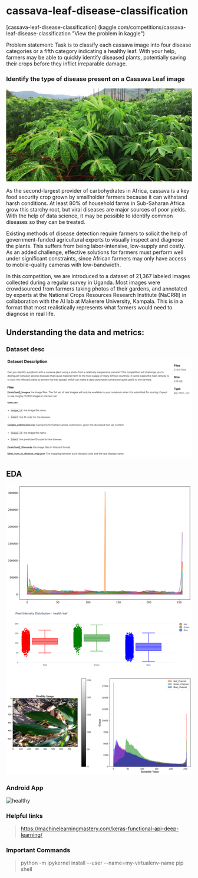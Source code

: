 # cassava-leaf-disease-classification 

[cassava-leaf-disease-classification] (kaggle.com/competitions/cassava-leaf-disease-classification "View the problem in kaggle")

Problem statement: Task is to classify each cassava image into four disease categories or a fifth category indicating a healthy leaf. With your help, farmers may be able to quickly identify diseased plants, potentially saving their crops before they inflict irreparable damage.

### Identify the type of disease present on a Cassava Leaf image
<picture>
 <source media="(prefers-color-scheme: dark)" srcset="imgs/cassava-leaf.jpeg">
 <source media="(prefers-color-scheme: light)" srcset="imgs/cassava-leaf.jpeg">
 <img alt="Cassava-leaf" src="imgs/cassava-leaf.jpeg">
</picture>

As the second-largest provider of carbohydrates in Africa, cassava is a key food security crop grown by smallholder farmers because it can withstand harsh conditions. At least 80% of household farms in Sub-Saharan Africa grow this starchy root, but viral diseases are major sources of poor yields. With the help of data science, it may be possible to identify common diseases so they can be treated.

Existing methods of disease detection require farmers to solicit the help of government-funded agricultural experts to visually inspect and diagnose the plants. This suffers from being labor-intensive, low-supply and costly. As an added challenge, effective solutions for farmers must perform well under significant constraints, since African farmers may only have access to mobile-quality cameras with low-bandwidth.

In this competition, we are introduced to a dataset of 21,367 labeled images collected during a regular survey in Uganda. Most images were crowdsourced from farmers taking photos of their gardens, and annotated by experts at the National Crops Resources Research Institute (NaCRRI) in collaboration with the AI lab at Makerere University, Kampala. This is in a format that most realistically represents what farmers would need to diagnose in real life.



## Understanding the data and metrics: 

### Dataset desc
<picture>
 <source media="(prefers-color-scheme: dark)" srcset="imgs/dataset-desc.png">
 <source media="(prefers-color-scheme: light)" srcset="imgs/dataset-desc.png">
 <img alt="Cassava-leaf" src="imgs/dataset-desc.png">
</picture>

## EDA 

<picture>
 <source media="(prefers-color-scheme: dark)" srcset="outputs/pixel-intensity-dist-red-channel.png">
 <source media="(prefers-color-scheme: light)" srcset="outputs/pixel-intensity-dist-red-channel.png">
 <img alt="pixel-intensity-dist-red-channel" src="outputs/pixel-intensity-dist-red-channel.png">
</picture>

<picture>
 <source media="(prefers-color-scheme: dark)" srcset="outputs/boxplot_healthy_rgb_channels.png">
 <source media="(prefers-color-scheme: light)" srcset="outputs/boxplot_healthy_rgb_channels.png">
 <img alt="boxplot_healthy_rgb_channels" src="outputs/boxplot_healthy_rgb_channels.png">
</picture>

<picture>
 <source media="(prefers-color-scheme: dark)" srcset="outputs/pixel-intensity-dist.png">
 <source media="(prefers-color-scheme: light)" srcset="outputs/pixel-intensity-dist.png">
 <img alt="pixel-intensity-dist" src="outputs/pixel-intensity-dist.png">
</picture>


### Android App 

<picture>
 <source media="(prefers-color-scheme: dark)" srcset="outputs/cmd_healthy.gif" width="400" height="800">
 <source media="(prefers-color-scheme: light)" srcset="outputs/cmd_healthy.gif" width="400" height="800">
 <img alt="healthy" src="outputs/healthy.gif">
</picture>


### Helpful links
> https://machinelearningmastery.com/keras-functional-api-deep-learning/

### Important Commands
> 
> python -m ipykernel install --user --name=my-virtualenv-name
> pip shell